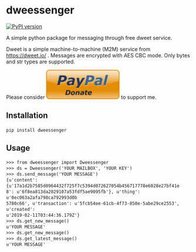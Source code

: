# dweessenger
[![PyPI version](https://badge.fury.io/py/dweessenger.svg)](https://badge.fury.io/py/dweessenger) 

A simple python package for messaging through free dweet service.

Dweet is a simple machine-to-machine (M2M) service from https://dweet.io/ .
Messages are encrypted with AES CBC mode.
Only bytes and str types are supported.

Please consider [![Paypal Donate](https://github.com/jacklinquan/images/blob/master/paypal_donate_button_200x80.png)](https://www.paypal.me/jacklinquan) to support me.

## Installation
`pip install dweessenger`

## Usage
```
>>> from dweessenger import Dweessenger
>>> ds = Dweessenger('YOUR MAILBOX', 'YOUR KEY')
>>> ds.send_message('YOUR MESSAGE')
{u'content': {u'17a1d2b7585d0964432f725f7c5394d072627054b456717778e6028e27bf41e
8': u'6f8ea813da2029107a53fdf5ae9095fb'}, u'thing': u'0ec063a2afa798ca792993d0b
5780c66', u'transaction': u'5fcb54ee-61cb-4f73-850e-5abe29ce2553', u'created': 
u'2019-02-11T03:44:36.179Z'}
>>> ds.get_new_message()
u'YOUR MESSAGE'
>>> ds.get_new_message()
>>> ds.get_latest_message()
u'YOUR MESSAGE'
```
